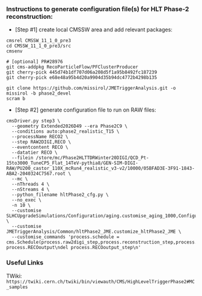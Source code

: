 ### Instructions to generate configuration file(s) for HLT Phase-2 reconstruction:

* [Step #1] create local CMSSW area and add relevant packages:
```
cmsrel CMSSW_11_1_0_pre3
cd CMSSW_11_1_0_pre3/src
cmsenv

# [optional] PR#28976
git cms-addpkg RecoParticleFlow/PFClusterProducer
git cherry-pick 445d74b1df707d06a208d5f1a95b8492fc187239
git cherry-pick e68e48a95b4d20a9904d35b94dc4772b4298b135

git clone https://github.com/missirol/JMETriggerAnalysis.git -o missirol -b phase2_devel
scram b
```

* [Step #2] generate configuration file to run on RAW files:
```
cmsDriver.py step3 \
  --geometry Extended2026D49 --era Phase2C9 \
  --conditions auto:phase2_realistic_T15 \
  --processName RECO2 \
  --step RAW2DIGI,RECO \
  --eventcontent RECO \
  --datatier RECO \
  --filein /store/mc/Phase2HLTTDRWinter20DIGI/QCD_Pt-15to3000_TuneCP5_Flat_14TeV-pythia8/GEN-SIM-DIGI-RAW/PU200_castor_110X_mcRun4_realistic_v3-v2/10000/05BFAD3E-3F91-1843-ABA2-2040324C7567.root \
  --mc \
  --nThreads 4 \
  --nStreams 4 \
  --python_filename hltPhase2_cfg.py \
  --no_exec \
  -n 10 \
  --customise SLHCUpgradeSimulations/Configuration/aging.customise_aging_1000,Configuration/DataProcessing/Utils.addMonitoring \
  --customise JMETriggerAnalysis/Common/hltPhase2_JME.customize_hltPhase2_JME \
  --customise_commands 'process.schedule = cms.Schedule(process.raw2digi_step,process.reconstruction_step,process.endjob_step)\ndel process.RECOoutput\ndel process.RECOoutput_step\n'
```

### Useful Links

TWiki: `https://twiki.cern.ch/twiki/bin/viewauth/CMS/HighLevelTriggerPhase2#MC_samples`
